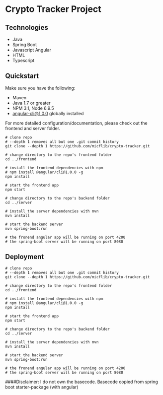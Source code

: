 # Crypto Tracker Project

## Technologies
* Java
* Spring Boot
* Javascript Angular
* HTML
* Typescript


## Quickstart

Make sure you have the following:  
* Maven
* Java 1.7 or greater 
* NPM 3.1, Node 6.9.5
* angular-cli@1.0.0 globally installed

For more detailed configuration/documentation, please check out the frontend and server folder.

```
# clone repo
# --depth 1 removes all but one .git commit history
git clone --depth 1 https://github.com/micflib/crypto-tracker.git

# change directory to the repo's frontend folder
cd ../frontend

# install the frontend dependencies with npm
# npm install @angular/cli@1.0.0 -g
npm install

# start the frontend app
npm start

# change directory to the repo's backend folder
cd ../server

# install the server dependencies with mvn
mvn install

# start the backend server
mvn spring-boot:run

# the fronend angular app will be running on port 4200
# the spring-boot server will be running on port 8080
```


## Deployment

```
# clone repo
# --depth 1 removes all but one .git commit history
git clone --depth 1 https://github.com/micflib/crypto-tracker.git

# change directory to the repo's frontend folder
cd ../frontend

# install the frontend dependencies with npm
# npm install @angular/cli@1.0.0 -g
npm install

# start the frontend app
npm start

# change directory to the repo's backend folder
cd ../server

# install the server dependencies with mvn
mvn install

# start the backend server
mvn spring-boot:run

# the fronend angular app will be running on port 4200
# the spring-boot server will be running on port 8080
```


####Disclaimer: I do not own the basecode. Basecode copied from spring boot starter-package (with angular)
